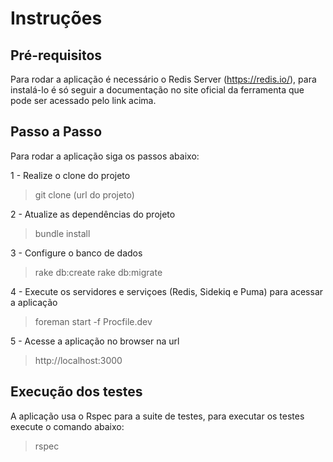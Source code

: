 # Instruções

## Pré-requisitos

Para rodar a aplicação é necessário o Redis Server (https://redis.io/), para instalá-lo é só seguir a documentação no site oficial da ferramenta que pode ser acessado pelo link acima.

## Passo a Passo

Para rodar a aplicação siga os passos abaixo:

1 - Realize o clone do projeto
> git clone (url do projeto)

2 - Atualize as dependências do projeto
> bundle install

3 - Configure o banco de dados
> rake db:create
> rake db:migrate

4 - Execute os servidores e serviçoes (Redis, Sidekiq e Puma) para acessar a aplicação
> foreman start -f Procfile.dev

5 - Acesse a aplicação no browser na url
> http://localhost:3000

## Execução dos testes

A aplicação usa o Rspec para a suite de testes, para executar os testes execute o comando abaixo:
> rspec